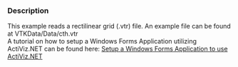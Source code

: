 ### Description
This example reads a rectilinear grid (.vtr) file. An example file can be found at VTKData/Data/cth.vtr<br />
A tutorial on how to setup a Windows Forms Application utilizing ActiViz.NET can be found here: [Setup a Windows Forms Application to use ActiViz.NET](http://www.vtk.org/Wiki/VTK/CSharp/ActiViz.NET)
